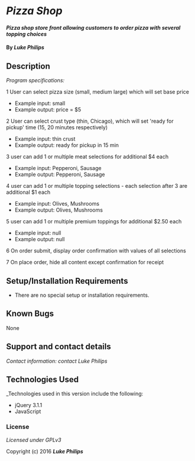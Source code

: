 # _Pizza Shop_

#### _Pizza shop store front allowing customers to order pizza with several topping choices_

#### By _**Luke Philips**_

## Description

_Program specifications:_

1 User can select pizza size (small, medium large) which will set base price
* Example input: small
* Example output: price = $5

2 User can select crust type (thin, Chicago), which will set 'ready for pickup' time (15, 20 minutes respectively)
* Example input: thin crust
* Example output: ready for pickup in 15 min

3 user can add 1 or multiple meat selections for additional $4 each
* Example input: Pepperoni, Sausage
* Example output: Pepperoni, Sausage

4 user can add 1 or multiple topping selections - each selection after 3 are additional $1 each
* Example input: Olives, Mushrooms
* Example output: Olives, Mushrooms

5  user can add 1 or multiple premium toppings for additional $2.50 each
* Example input: null
* Example output: null

6 On order submit, display order confirmation with values of all selections

7 On place order, hide all content except confirmation for receipt

## Setup/Installation Requirements

* There are no special setup or installation requirements.


## Known Bugs

None

## Support and contact details

_Contact information: contact Luke Philips_

## Technologies Used

_Technologies used in this version include the following:
* jQuery 3.1.1
* JavaScript


### License

*Licensed under GPLv3*

Copyright (c) 2016 **_Luke Philips_**
